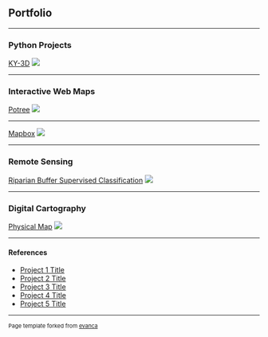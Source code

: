 ## Portfolio

---

### Python Projects

[KY-3D](/sample_page)
<img src="images/dummy_thumbnail.jpg?raw=true"/>

---
### Interactive Web Maps

[Potree](https://alexgis-projects.github.io/rrg/potree/)
<img src="images/potree_example.gif?raw=true"/>

---
[Mapbox](http://example.com/)
<img src="images/dummy_thumbnail.jpg?raw=true"/>

---

### Remote Sensing

[Riparian Buffer Supervised Classification](https://docs.google.com/presentation/d/1Iwno-TQcGdrulIxekXdyDXScp1abvqpervPJxdOK24g/edit#slide=id.p)
<img src="images/TownBranch_NIR.jpg?raw=true"/>

---

### Digital Cartography

[Physical Map](https://alex-eberle.github.io/images/Physical_Map.png)
<img src="images/Physical_Map.png?raw=true"/>

---

#### References

- [Project 1 Title](http://example.com/)
- [Project 2 Title](http://example.com/)
- [Project 3 Title](http://example.com/)
- [Project 4 Title](http://example.com/)
- [Project 5 Title](http://example.com/)

---
<p style="font-size:11px">Page template forked from <a href="https://github.com/evanca/quick-portfolio">evanca</a></p>
<!-- Remove above link if you don't want to attibute -->
